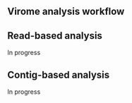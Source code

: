 ## Virome analysis workflow
## Read-based analysis
In progress
## Contig-based analysis
In progress
